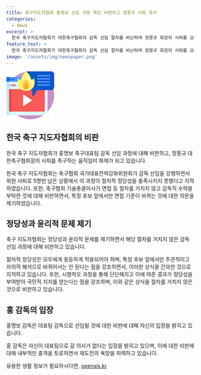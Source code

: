```yaml
---
title: 축구지도자협회 홍명보 선임 과정 독단 비판하고 정몽규 사퇴 촉구
categories:
  - News
excerpt: >
  한국 축구지도자협회가 대한축구협회의 감독 선임 절차를 비난하며 정몽규 회장의 사퇴를 요구했다. 대표팀 강등강화위원회의 5명만 남은 상황에서도 새 감독을 선임한 것에 대한 비판을 했으며, 절차를 거치지 않았다고 주장했다. 특히, 면접 절차를 거치지 않은 것을 지적하며 특정 후보를 위한 기준 변경을 비판했다. 또한, 정 몽규 회장의 상식을 망각했다며 비판했다. 이에 대한 홍명보 감독의 입장은 대표팀으로의 도전에 대한 의지를 강하게 드러내며 이에 대한 비판이 나왔다.
feature_text: >
  한국 축구지도자협회가 대한축구협회의 감독 선임 절차를 비난하며 정몽규 회장의 사퇴를 요구했다. 대표팀 강등강화위원회의 5명만 남은 상황에서도 새 감독을 선임한 것에 대한 비판을 했으며, 절차를 거치지 않았다고 주장했다. 특히, 면접 절차를 거치지 않은 것을 지적하며 특정 후보를 위한 기준 변경을 비판했다. 또한, 정 몽규 회장의 상식을 망각했다며 비판했다. 이에 대한 홍명보 감독의 입장은 대표팀으로의 도전에 대한 의지를 강하게 드러내며 이에 대한 비판이 나왔다.
image: '/assets/img/newspaper.png'
---
```


<p><img src="/assets/img/news.png" alt="rentncar 속보" /></p>

<h2 data-ke-size="size26">한국 축구 지도자협회의 비판</h2>

<p>한국 축구 지도자협회가 홍명보 축구대표팀 감독 선임 과정에 대해 비판하고, 정몽규 대한축구협회장의 사퇴를 촉구하는 움직임이 화제가 되고 있습니다.</p>

<p data-ke-size="size16">한국 축구 지도자협회는 축구협회 국가대표전력강화위원회가 감독 선임을 강행하면서 위원 사퇴로 5명만 남은 상황에서 이 과정이 절차적 정당성을 충족시키지 못했다고 지적하였습니다. 또한, 축구협회 기술총괄이사가 면접 등 절차를 거치지 않고 감독직 수락을 부탁한 것에 대해 비판하면서, 특정 후보 앞에서만 면접 기준이 바뀌는 것에 대한 의문을 제기하였습니다.</p>

<h2 data-ke-size="size26">정당성과 윤리적 문제 제기</h2>

<p>축구 지도자협회는 정당성과 윤리적 문제를 제기하면서 해당 절차를 거치지 않은 감독 선임 과정에 대해 비판하고 있습니다.</p>

<p data-ke-size="size16">절차적 정당성은 모두에게 동등하게 적용되어야 하며, 특정 후보 앞에서만 주관적이고 자의적 해석으로 바뀌어서는 안 된다는 점을 강조하면서, 이러한 상식을 간과한 것으로 지적하고 있습니다. 또한, 시행착오 과정을 통해 단단해지고 이에 따른 결과가 정당성을 부여받아 국민적 지지를 얻는다는 점을 강조하며, 이와 같은 상식을 절차를 거치지 않은 것으로 비판하고 있습니다.</p>

<h2 data-ke-size="size26">홍 감독의 입장</h2>

<p>홍명보 감독은 대표팀 감독으로 선임될 것에 대한 비판에 대해 자신의 입장을 밝히고 있습니다.</p>

<p data-ke-size="size16">홍 감독은 자신이 대표팀으로 갈 의사가 없다는 입장을 밝히고 있으며, 이에 대한 비판에 대해 내부적인 충격을 토로하면서 재도전의 욕망을 피력하고 있습니다.</p>
유용한 생활 정보가 필요하시다면, <a href="https://opensis.kr" rel="dofollow">opensis.kr</a>


